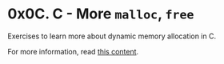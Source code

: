 # 0x0C. C - More `malloc`, `free`

Exercises to learn more about dynamic memory allocation in C.

For more information, read [this content](https://github.com/dr8co/alx-low_level_programming/blob/16cb3507e6de4f407a94dff35898277006db2803/0x0B-malloc_free/README.md).
